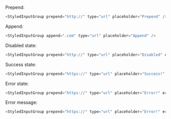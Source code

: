Prepend:

```js
<StyledInputGroup prepend="http://" type="url" placeholder="Prepend" />
```

Append:

```js
<StyledInputGroup append=".com" type="url" placeholder="Append" />
```

Disabled state:

```js
<StyledInputGroup prepend="http://" type="url" placeholder="Disabled" disabled />
```

Success state:

```js
<StyledInputGroup prepend="https://" type="url" placeholder="Success!" success />
```

Error state:

```js
<StyledInputGroup prepend="https://" type="url" placeholder="Error!" error />
```

Error message:

```js
<StyledInputGroup prepend="https://" type="url" placeholder="Error!" error="This is not a valid URL" />
```

